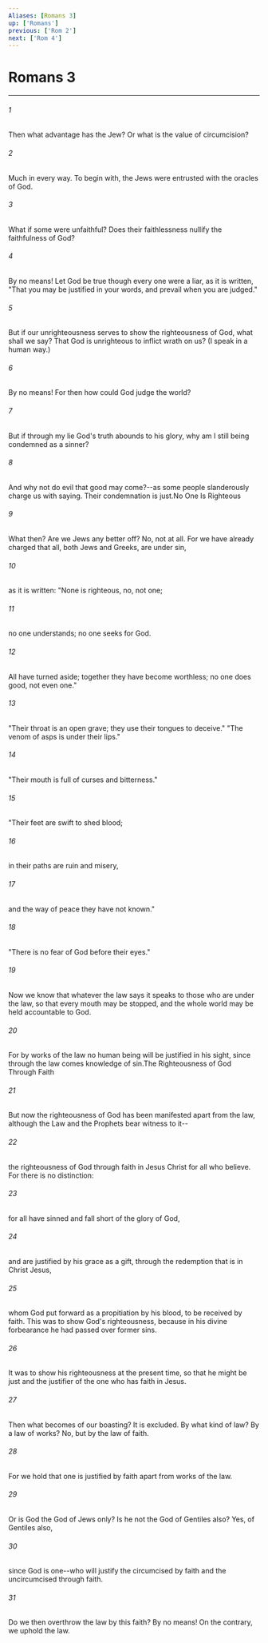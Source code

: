 ```yaml
---
Aliases: [Romans 3]
up: ['Romans']
previous: ['Rom 2']
next: ['Rom 4']
---
```

# Romans 3
***



###### 1 
Then what advantage has the Jew? Or what is the value of circumcision? 

###### 2 
Much in every way. To begin with, the Jews were entrusted with the oracles of God. 

###### 3 
What if some were unfaithful? Does their faithlessness nullify the faithfulness of God? 

###### 4 
By no means! Let God be true though every one were a liar, as it is written, "That you may be justified in your words, and prevail when you are judged." 

###### 5 
But if our unrighteousness serves to show the righteousness of God, what shall we say? That God is unrighteous to inflict wrath on us? (I speak in a human way.) 

###### 6 
By no means! For then how could God judge the world? 

###### 7 
But if through my lie God's truth abounds to his glory, why am I still being condemned as a sinner? 

###### 8 
And why not do evil that good may come?--as some people slanderously charge us with saying. Their condemnation is just.No One Is Righteous 

###### 9 
What then? Are we Jews any better off? No, not at all. For we have already charged that all, both Jews and Greeks, are under sin, 

###### 10 
as it is written: "None is righteous, no, not one; 

###### 11 
no one understands; no one seeks for God. 

###### 12 
All have turned aside; together they have become worthless; no one does good, not even one." 

###### 13 
"Their throat is an open grave; they use their tongues to deceive." "The venom of asps is under their lips." 

###### 14 
"Their mouth is full of curses and bitterness." 

###### 15 
"Their feet are swift to shed blood; 

###### 16 
in their paths are ruin and misery, 

###### 17 
and the way of peace they have not known." 

###### 18 
"There is no fear of God before their eyes." 

###### 19 
Now we know that whatever the law says it speaks to those who are under the law, so that every mouth may be stopped, and the whole world may be held accountable to God. 

###### 20 
For by works of the law no human being will be justified in his sight, since through the law comes knowledge of sin.The Righteousness of God Through Faith 

###### 21 
But now the righteousness of God has been manifested apart from the law, although the Law and the Prophets bear witness to it-- 

###### 22 
the righteousness of God through faith in Jesus Christ for all who believe. For there is no distinction: 

###### 23 
for all have sinned and fall short of the glory of God, 

###### 24 
and are justified by his grace as a gift, through the redemption that is in Christ Jesus, 

###### 25 
whom God put forward as a propitiation by his blood, to be received by faith. This was to show God's righteousness, because in his divine forbearance he had passed over former sins. 

###### 26 
It was to show his righteousness at the present time, so that he might be just and the justifier of the one who has faith in Jesus. 

###### 27 
Then what becomes of our boasting? It is excluded. By what kind of law? By a law of works? No, but by the law of faith. 

###### 28 
For we hold that one is justified by faith apart from works of the law. 

###### 29 
Or is God the God of Jews only? Is he not the God of Gentiles also? Yes, of Gentiles also, 

###### 30 
since God is one--who will justify the circumcised by faith and the uncircumcised through faith. 

###### 31 
Do we then overthrow the law by this faith? By no means! On the contrary, we uphold the law.
